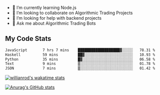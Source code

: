 
- 🌱 I’m currently learning Node.js
- 👯 I’m looking to collaborate on Algorithmic Trading Projects
- 🤔 I’m looking for help with backend projects
- 💬 Ask me about Algorithmic Trading Bots

## My Code Stats

<!--START_SECTION:waka-->

```txt
JavaScript       7 hrs 7 mins    ███████████████████▓░░░░░   78.31 %
Haskell          59 mins         ██▓░░░░░░░░░░░░░░░░░░░░░░   10.93 %
Python           35 mins         █▓░░░░░░░░░░░░░░░░░░░░░░░   06.58 %
Text             9 mins          ▒░░░░░░░░░░░░░░░░░░░░░░░░   01.78 %
JSON             7 mins          ▒░░░░░░░░░░░░░░░░░░░░░░░░   01.42 %
```

<!--END_SECTION:waka-->

[![willianrod's wakatime stats](https://github-readme-stats.vercel.app/api/wakatime?username=holdandup&layout=compact&theme=react&custom_title=Wakatime%20All%20Time%20Stats&langs_count=8)](https://github.com/anuraghazra/github-readme-stats)

[![Anurag's GitHub stats](https://github-readme-stats.vercel.app/api?username=Kevinbarrero)](https://github.com/anuraghazra/github-readme-stats)




